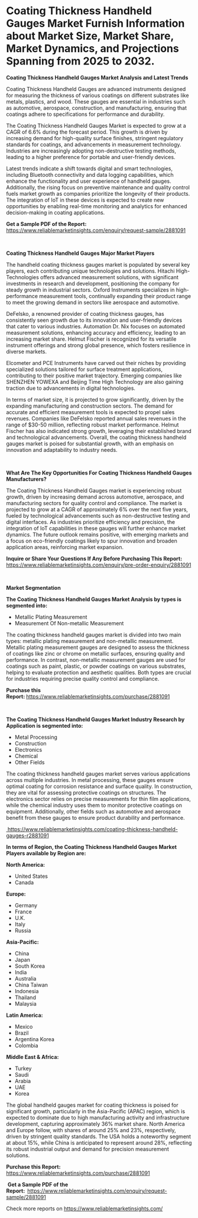 <p><h1>Coating Thickness Handheld Gauges Market Furnish Information about Market Size, Market Share, Market Dynamics, and Projections Spanning from 2025 to 2032.</h1></p><p><strong>Coating Thickness Handheld Gauges Market Analysis and Latest Trends</strong></p>
<p><p>Coating Thickness Handheld Gauges are advanced instruments designed for measuring the thickness of various coatings on different substrates like metals, plastics, and wood. These gauges are essential in industries such as automotive, aerospace, construction, and manufacturing, ensuring that coatings adhere to specifications for performance and durability.</p><p>The Coating Thickness Handheld Gauges Market is expected to grow at a CAGR of 6.6% during the forecast period. This growth is driven by increasing demand for high-quality surface finishes, stringent regulatory standards for coatings, and advancements in measurement technology. Industries are increasingly adopting non-destructive testing methods, leading to a higher preference for portable and user-friendly devices.</p><p>Latest trends indicate a shift towards digital and smart technologies, including Bluetooth connectivity and data logging capabilities, which enhance the functionality and user experience of handheld gauges. Additionally, the rising focus on preventive maintenance and quality control fuels market growth as companies prioritize the longevity of their products. The integration of IoT in these devices is expected to create new opportunities by enabling real-time monitoring and analytics for enhanced decision-making in coating applications.</p></p>
<p><strong>Get a Sample PDF of the Report:&nbsp;</strong> <a href="https://www.reliablemarketinsights.com/enquiry/request-sample/2881091?utm_campaign=3032&utm_medium=2&utm_source=Github&utm_content=ia&utm_term=12032025&utm_id=coating-thickness-handheld-gauges">https://www.reliablemarketinsights.com/enquiry/request-sample/2881091</a></p>
<p>&nbsp;</p>
<p><strong>Coating Thickness Handheld Gauges Major Market Players</strong></p>
<p><p>The handheld coating thickness gauges market is populated by several key players, each contributing unique technologies and solutions. Hitachi High-Technologies offers advanced measurement solutions, with significant investments in research and development, positioning the company for steady growth in industrial sectors. Oxford Instruments specializes in high-performance measurement tools, continually expanding their product range to meet the growing demand in sectors like aerospace and automotive.</p><p>DeFelsko, a renowned provider of coating thickness gauges, has consistently seen growth due to its innovation and user-friendly devices that cater to various industries. Automation Dr. Nix focuses on automated measurement solutions, enhancing accuracy and efficiency, leading to an increasing market share. Helmut Fischer is recognized for its versatile instrument offerings and strong global presence, which fosters resilience in diverse markets.</p><p>Elcometer and PCE Instruments have carved out their niches by providing specialized solutions tailored for surface treatment applications, contributing to their positive market trajectory. Emerging companies like SHENZHEN YOWEXA and Beijing Time High Technology are also gaining traction due to advancements in digital technologies.</p><p>In terms of market size, it is projected to grow significantly, driven by the expanding manufacturing and construction sectors. The demand for accurate and efficient measurement tools is expected to propel sales revenues. Companies like DeFelsko reported annual sales revenues in the range of $30-50 million, reflecting robust market performance. Helmut Fischer has also indicated strong growth, leveraging their established brand and technological advancements. Overall, the coating thickness handheld gauges market is poised for substantial growth, with an emphasis on innovation and adaptability to industry needs.</p></p>
<p>&nbsp;</p>
<p><strong>What Are The Key Opportunities For Coating Thickness Handheld Gauges Manufacturers?</strong></p>
<p><p>The Coating Thickness Handheld Gauges market is experiencing robust growth, driven by increasing demand across automotive, aerospace, and manufacturing sectors for quality control and compliance. The market is projected to grow at a CAGR of approximately 6% over the next five years, fueled by technological advancements such as non-destructive testing and digital interfaces. As industries prioritize efficiency and precision, the integration of IoT capabilities in these gauges will further enhance market dynamics. The future outlook remains positive, with emerging markets and a focus on eco-friendly coatings likely to spur innovation and broaden application areas, reinforcing market expansion.</p></p>
<p><strong>Inquire or Share Your Questions If Any Before Purchasing This Report:</strong> <a href="https://www.reliablemarketinsights.com/enquiry/pre-order-enquiry/2881091?utm_campaign=3032&utm_medium=2&utm_source=Github&utm_content=ia&utm_term=12032025&utm_id=coating-thickness-handheld-gauges">https://www.reliablemarketinsights.com/enquiry/pre-order-enquiry/2881091</a></p>
<p>&nbsp;</p>
<p><strong>Market Segmentation</strong></p>
<p><strong>The Coating Thickness Handheld Gauges Market Analysis by types is segmented into:</strong></p>
<p><ul><li> Metallic Plating Measurement</li><li>Measurement Of Non-metallic Measurement </li></ul></p>
<p><p>The coating thickness handheld gauges market is divided into two main types: metallic plating measurement and non-metallic measurement. Metallic plating measurement gauges are designed to assess the thickness of coatings like zinc or chrome on metallic surfaces, ensuring quality and performance. In contrast, non-metallic measurement gauges are used for coatings such as paint, plastic, or powder coatings on various substrates, helping to evaluate protection and aesthetic qualities. Both types are crucial for industries requiring precise quality control and compliance.</p></p>
<p><strong>Purchase this Report:&nbsp;</strong><a href="https://www.reliablemarketinsights.com/purchase/2881091?utm_campaign=3032&utm_medium=2&utm_source=Github&utm_content=ia&utm_term=12032025&utm_id=coating-thickness-handheld-gauges">https://www.reliablemarketinsights.com/purchase/2881091</a></p>
<p>&nbsp;</p>
<p><strong>The Coating Thickness Handheld Gauges Market Industry Research by Application is segmented into:</strong></p>
<p><ul><li> Metal Processing</li><li>Construction</li><li>Electronics</li><li>Chemical</li><li>Other Fields </li></ul></p>
<p><p>The coating thickness handheld gauges market serves various applications across multiple industries. In metal processing, these gauges ensure optimal coating for corrosion resistance and surface quality. In construction, they are vital for assessing protective coatings on structures. The electronics sector relies on precise measurements for thin film applications, while the chemical industry uses them to monitor protective coatings on equipment. Additionally, other fields such as automotive and aerospace benefit from these gauges to ensure product durability and performance.</p></p>
<p><a href="https://www.reliablemarketinsights.com/coating-thickness-handheld-gauges-r2881091?utm_campaign=3032&utm_medium=2&utm_source=Github&utm_content=ia&utm_term=12032025&utm_id=coating-thickness-handheld-gauges">&nbsp;https://www.reliablemarketinsights.com/coating-thickness-handheld-gauges-r2881091</a></p>
<p><strong>In terms of Region, the Coating Thickness Handheld Gauges Market Players available by Region are:</strong></p>
<p>
    <p> <strong> North America: </strong>
        <ul>
            <li>United States</li>
            <li>Canada</li>
        </ul>
        </p> 
    <p> <strong> Europe: </strong>
        <ul>
            <li>Germany</li>
            <li>France</li>
            <li>U.K.</li>
            <li>Italy</li>
            <li>Russia</li>
        </ul>
        </p> 
    <p> <strong> Asia-Pacific: </strong>
        <ul>
            <li>China</li>
            <li>Japan</li>
            <li>South Korea</li>
            <li>India</li>
            <li>Australia</li>
            <li>China Taiwan</li>
            <li>Indonesia</li>
            <li>Thailand</li>
            <li>Malaysia</li>
        </ul>
        </p> 
    <p> <strong> Latin America: </strong>
        <ul>
            <li>Mexico</li>
            <li>Brazil</li>
            <li>Argentina Korea</li>
            <li>Colombia</li>
        </ul>
        </p> 
    <p> <strong> Middle East & Africa: </strong>
        <ul>
            <li>Turkey</li>
            <li>Saudi</li>
            <li>Arabia</li>
            <li>UAE</li>
            <li>Korea</li>
        </ul>
    </p>
    </p>
<p><p>The global handheld gauges market for coating thickness is poised for significant growth, particularly in the Asia-Pacific (APAC) region, which is expected to dominate due to high manufacturing activity and infrastructure development, capturing approximately 36% market share. North America and Europe follow, with shares of around 25% and 23%, respectively, driven by stringent quality standards. The USA holds a noteworthy segment at about 15%, while China is anticipated to represent around 28%, reflecting its robust industrial output and demand for precision measurement solutions.</p></p>
<p><strong>Purchase this Report: </strong><a href="https://www.reliablemarketinsights.com/purchase/2881091?utm_campaign=3032&utm_medium=2&utm_source=Github&utm_content=ia&utm_term=12032025&utm_id=coating-thickness-handheld-gauges">https://www.reliablemarketinsights.com/purchase/2881091</a></p>
<p>&nbsp;<strong>Get a Sample PDF of the Report:&nbsp;&nbsp;</strong><a href="https://www.reliablemarketinsights.com/enquiry/request-sample/2881091?utm_campaign=3032&utm_medium=2&utm_source=Github&utm_content=ia&utm_term=12032025&utm_id=coating-thickness-handheld-gauges">https://www.reliablemarketinsights.com/enquiry/request-sample/2881091</a></p>
<p><strong></strong></p>
<p>Check more reports on <a href="https://www.reliablemarketinsights.com/?utm_campaign=3032&utm_medium=2&utm_source=Github&utm_content=ia&utm_term=12032025&utm_id=coating-thickness-handheld-gauges">https://www.reliablemarketinsights.com/</a></p>